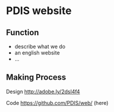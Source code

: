 PDIS website
============================================================================================================================

Function
----------------
- describe what we do
- an english website
- ...

Making Process
---------------


Design
http://adobe.ly/2dsI4f4

Code
https://github.com/PDIS/web/ (here)
